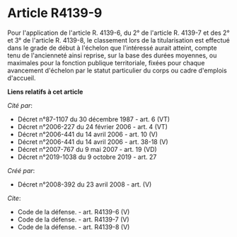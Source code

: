 # Article R4139-9

Pour l'application de l'article R. 4139-6, du 2° de l'article R. 4139-7 et des 2° et 3° de l'article R. 4139-8, le classement
lors de la titularisation est effectué dans le grade de début à l'échelon que l'intéressé aurait atteint, compte tenu de
l'ancienneté ainsi reprise, sur la base des durées moyennes, ou maximales pour la fonction publique territoriale, fixées pour
chaque avancement d'échelon par le statut particulier du corps ou cadre d'emplois d'accueil.

**Liens relatifs à cet article**

_Cité par_:

  - Décret n°87-1107 du 30 décembre 1987 - art. 6 (VT)
  - Décret n°2006-227 du 24 février 2006 - art. 4 (VT)
  - Décret n°2006-441 du 14 avril 2006 - art. 10 (V)
  - Décret n°2006-441 du 14 avril 2006 - art. 38-18 (V)
  - Décret n°2007-767 du 9 mai 2007 - art. 19 (VD)
  - Décret n°2019-1038 du 9 octobre 2019 - art. 27

_Créé par_:

  - Décret n°2008-392 du 23 avril 2008 - art. (V)

_Cite_:

  - Code de la défense. - art. R4139-6 (V)
  - Code de la défense. - art. R4139-7 (V)
  - Code de la défense. - art. R4139-8 (V)

